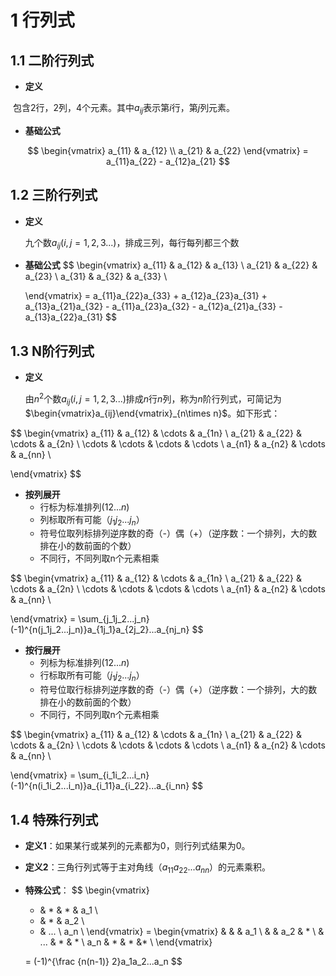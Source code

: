 # 1 行列式

## 1.1 二阶行列式

- **定义**

​	包含2行，2列，4个元素。其中$a_{ij}$表示第$i$行，第$j$列元素。

- **基础公式**

$$
\begin{vmatrix}
a_{11} & a_{12} \\
a_{21} & a_{22}
\end{vmatrix}
= a_{11}a_{22} - a_{12}a_{21}
$$

## 1.2 三阶行列式

- **定义**

  九个数$a_{ij}(i,j=1,2,3...)$，排成三列，每行每列都三个数

- **基础公式**
  $$
  \begin{vmatrix}
  a_{11} & a_{12}  & a_{13} \\
  a_{21} & a_{22} & a_{23} \\
  a_{31} & a_{32} & a_{33} \\
  
  \end{vmatrix}
  = a_{11}a_{22}a_{33} + a_{12}a_{23}a_{31} + a_{13}a_{21}a_{32} - a_{11}a_{23}a_{32} - a_{12}a_{21}a_{33} - a_{13}a_{22}a_{31}
  $$
  



## 1.3 N阶行列式

- **定义**

  由$n^2$个数$a_{ij}(i,j=1,2,3...)$排成$n$行$n$列，称为$n$阶行列式，可简记为$\begin{vmatrix}a_{ij}\end{vmatrix}_{n\times n}$。如下形式：

$$
\begin{vmatrix}
a_{11} & a_{12} & \cdots & a_{1n} \\
a_{21} & a_{22} & \cdots & a_{2n} \\
\cdots &  \cdots &  \cdots &  \cdots \\
a_{n1} & a_{n2} & \cdots & a_{nn} \\

\end{vmatrix}
$$



- **按列展开**
  - 行标为标准排列($12...n$)
  - 列标取所有可能（${j_1j_2...j_n}$）
  - 符号位取列标排列逆序数的奇（-）偶（+）（逆序数：一个排列，大的数排在小的数前面的个数）
  - 不同行，不同列取n个元素相乘

$$
\begin{vmatrix}
a_{11} & a_{12} & \cdots & a_{1n} \\
a_{21} & a_{22} & \cdots & a_{2n} \\
\cdots &  \cdots &  \cdots &  \cdots \\
a_{n1} & a_{n2} & \cdots & a_{nn} \\

\end{vmatrix}
= \sum_{j_1j_2...j_n}(-1)^{n(j_1j_2...j_n)}a_{1j_1}a_{2j_2}...a_{nj_n}
$$



- **按行展开**
  - 列标为标准排列($12...n$)
  - 行标取所有可能（${j_1j_2...j_n}$）
  - 符号位取行标排列逆序数的奇（-）偶（+）（逆序数：一个排列，大的数排在小的数前面的个数）
  - 不同行，不同列取n个元素相乘

$$
\begin{vmatrix}
a_{11} & a_{12} & \cdots & a_{1n} \\
a_{21} & a_{22} & \cdots & a_{2n} \\
\cdots &  \cdots &  \cdots &  \cdots \\
a_{n1} & a_{n2} & \cdots & a_{nn} \\

\end{vmatrix}
= \sum_{i_1i_2...i_n}(-1)^{n(i_1i_2...i_n)}a_{i_11}a_{i_22}...a_{i_nn}
$$



## 1.4 特殊行列式

- **定义1**：如果某行或某列的元素都为0，则行列式结果为0。

- **定义2**：三角行列式等于主对角线（$a_{11}a_{22}...a_{nn}$）的元素乘积。

- **特殊公式**：
  $$
  \begin{vmatrix}
  * & * & * & a_1 \\
  * & * & a_2    \\
  * &  ...    \\
  a_n \\
  \end{vmatrix}
  =
  \begin{vmatrix}
    &  &   & a_1   \\
    &  & a_2 & *   \\
    &  ...  & * & *  \\
  a_n & * & * &* \\
  \end{vmatrix}
  
  = (-1)^{\frac {n(n-1)} 2}a_1a_2...a_n
  $$
  